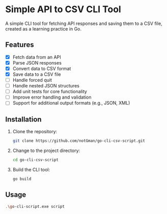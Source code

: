 # Simple API to CSV CLI Tool

A simple CLI tool for fetching API responses and saving them to a CSV file, created as a learning practice in Go.

## Features

- [x] Fetch data from an API
- [x] Parse JSON responses
- [x] Convert data to CSV format
- [x] Save data to a CSV file
- [ ] Handle forced quit
- [ ] Handle nested JSON structures
- [ ] Add unit tests for core functionality
- [ ] Improve error handling and validation
- [ ] Support for additional output formats (e.g., JSON, XML)

## Installation

1. Clone the repository:

    ```bash
    git clone https://github.com/notGman/go-cli-csv-script.git
    ```

2. Change to the project directory:

    ```bash
    cd go-cli-csv-script
    ```

3. Build the CLI tool:

    ```bash
    go build 
    ```

## Usage

```bash
.\go-cli-script.exe script
```
